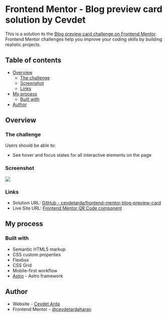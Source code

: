 # Frontend Mentor - Blog preview card solution by Cevdet

This is a solution to the [Blog preview card challenge on Frontend Mentor](https://www.frontendmentor.io/challenges/blog-preview-card-ckPaj01IcS). Frontend Mentor challenges help you improve your coding skills by building realistic projects.

## Table of contents

- [Overview](#overview)
  - [The challenge](#the-challenge)
  - [Screenshot](#screenshot)
  - [Links](#links)
- [My process](#my-process)
  - [Built with](#built-with)
- [Author](#author)

## Overview

### The challenge

Users should be able to:

- See hover and focus states for all interactive elements on the page

### Screenshot

![](./screenshot.webp)

### Links

- Solution URL: [GitHub - cevdetarda/frontend-mentor-blog-preview-card](https://github.com/cevdetarda/frontend-mentor-blog-preview-card)
- Live Site URL: [Frontend Mentor QR Code component](https://cevdetarda.github.io/frontend-mentor-blog-preview-card/)

## My process

### Built with

- Semantic HTML5 markup
- CSS custom properties
- Flexbox
- CSS Grid
- Mobile-first workflow
- [Astro](https://astro.build/) - Astro framework

## Author

- Website - [Cevdet Arda](https://github.com/cevdetardaharan)
- Frontend Mentor - [@cevdetardaharan](https://www.frontendmentor.io/profile/cevdetardaharan)
